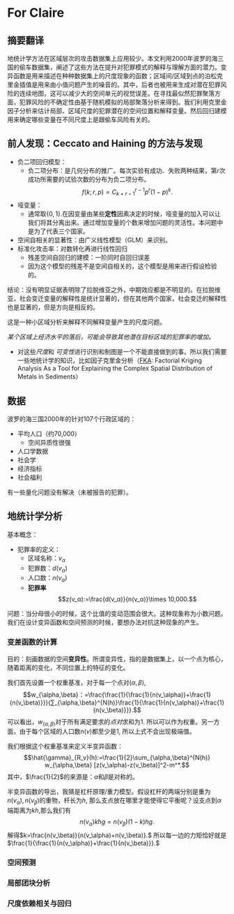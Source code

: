 # For Claire
## 摘要翻译

地统计学方法在区域层次的攻击数据集上应用较少。本文利用2000年波罗的海三国的偷车数据集，阐述了这些方法在提升对犯罪模式的解释与理解方面的潜力。变异函数是用来描述在种种数据集上的尺度现象的函数；区域间/区域到点的泊松克里金插值是用来由小值问题产生的噪音的。其中，后者也被用来生成对潜在犯罪风险的连续地图，这可以减少大的空间单元的视觉误差。在寻找最似然犯罪聚落方面，犯罪风险的不确定性由基于随机模拟的局部聚落分析来得到。我们利用克里金因子分析来估计局部、区域尺度的犯罪潜在的空间位置和解释变量。然后回归建模用来确定哪些变量在不同尺度上是跟偷车风险有关的。

## 前人发现：Ceccato and Haining 的方法与发现

- 负二项回归模型：
  - 负二项分布：是几何分布的推广。每次实验有成功、失败两种结果，第$r$次成功所需要的试验次数的分布为负二项分布。$$f(k;r,p) = C_{k+r-1}^{r-1}p^r(1-p)^k.$$ 
- 哑变量：
  - 通常取$\{0,1\}.$在因变量由某些**定性**因素决定的时候，哑变量的加入可以让我们将其分离出来。通过增加变量的个数来增加问题的灵活性。本问题中是为了代表三个国家。
- 空间自相关的显著性：由广义线性模型（GLM）来识别。
- 标准化攻击率：对数转化再进行线性回归
  - 残差空间自回归的建模：一阶同时自回归误差
  - 因为这个模型的残差不是空间自相关的，这个模型是用来进行假设检验的。

结论：没有明显证据表明除了拉脱维亚之外，中期效应都是不明显的。在拉脱维亚，社会变迁变量的解释性是统计显著的，但在其他两个国家，社会变迁的解释性也是显著的，但是方向是相反的。

这是一种小区域分析来解释不同解释变量产生的尺度问题。

*某个区域上经济水平的落后，可能会导致其他潜在目标区域的犯罪率的增加。*

- 对这些*尺度*和 *可变性*进行识别和制图是一个不能直接做到的事。所以我们需要一些地统计学的知识，比如因子克里金分析（[FKA](https://pubs.acs.org/doi/abs/10.1021/es9022305): Factorial Kriging Analysis As a Tool for Explaining the Complex Spatial Distribution of Metals in Sediments）

## 数据

波罗的海三国2000年的针对107个行政区域的：

- 平均人口（约70,000）
  - 空间异质性很强
- 人口学数据
- 社会学
- 经济指标
- 社会福利

有一些量化问题没有解决（未被报告的犯罪）。

## 地统计学分析

基本概念：

- 犯罪率的定义：
  - 区域名称：$v_α$
  - 犯罪数：$d(v_α)$
  - 人口数：$n(v_α)$
  - **犯罪率**$$z(v_α):=\frac{d(v_α)}{n(v_α)}\times 10,000.$$

问题：当分母很小的时候，这个比值的变动范围会很大。这种现象称为小数问题。我们在设计变异函数和空间预测的时候，要想办法对抗这种现象的产生。

### 变差函数的计算

目的：刻画数据的空间**变异性**。所谓变异性，指的是数据集上，以一个点为核心，随着距离的变化，不同位置上的特征的变化。

我们首先设置一个权重基准，对于每一个点对$(\alpha,\beta),$$$w_{\alpha,\beta}：=\frac{\frac{1}{\frac{1}{n(v_\alpha)}+\frac{1}{n(v_\beta)}}}{∑_{\alpha,\beta}^{N(h)}\frac{1}{\frac{1}{n(v_\alpha)}+\frac{1}{n(v_\beta)}}}.$$可以看出，$w_(\alpha,\beta)$对于所有满足要求的*点对*求和为$1.$ 所以可以作为权重。另一方面，由于每个区域的人口数$n(v)$都至少是$1,$ 所以上式不会出现极端值。

我们根据这个权重基准来定义半变异函数：$$\hat{\gamma}_{R_v}(h):=\frac{1}{2}\sum_{\alpha,\beta}^{N(h)} w_{\alpha,\beta} [z(v_\alpha)-z(v_\beta)]^2-m^*.$$ 其中，$\frac{1}{2}$的来源是：$\alpha$和$\beta$是对称的。

半变异函数的导出，我猜是杠杆原理/重力模型。假设杠杆的两端分别是重为$n(v_\alpha),n(v_\beta)$的重物，杆长为$h,$ 那么支点放在哪里才能使得它平衡呢？设支点到$\alpha$端距离为$kh,$那么我们有$$n(v_\alpha)khg = n(v_\beta)(1-k)hg.$$解得$k=\frac{n(v_\beta)}{n(v_\alpha)+n(v_\beta)}.$ 所以每一边的力矩恰好就是$\frac{1}{\frac{1}{n(v_\alpha)}+\frac{1}{n(v_\beta)}}.$ 

### 空间预测

### 局部团块分析

### 尺度依赖相关与回归